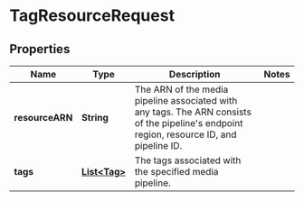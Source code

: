 

# TagResourceRequest


## Properties

| Name | Type | Description | Notes |
|------------ | ------------- | ------------- | -------------|
|**resourceARN** | **String** | The ARN of the media pipeline associated with any tags. The ARN consists of the pipeline&#39;s endpoint region, resource ID, and pipeline ID. |  |
|**tags** | [**List&lt;Tag&gt;**](Tag.md) | The tags associated with the specified media pipeline. |  |



